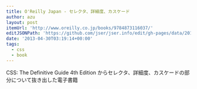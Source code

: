 ```yaml
---
title: O'Reilly Japan - セレクタ、詳細度、カスケード
author: azu
layout: post
itemUrl: 'http://www.oreilly.co.jp/books/9784873116037/'
editJSONPath: 'https://github.com/jser/jser.info/edit/gh-pages/data/2013/04/index.json'
date: '2013-04-30T03:19:14+00:00'
tags:
  - css
  - book
---
```

CSS: The Definitive Guide 4th Edition からセレクタ、詳細度、カスケードの部分について抜き出した電子書籍
